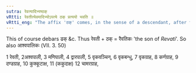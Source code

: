 ```yaml
---
sutra: रेवत्यादिभ्यष्ठक्
vRtti: रेवतीत्येवमादिभ्योऽपत्ये ठक् प्रत्ययो भवति ॥
vRtti_eng: "The affix 'ठक्' comes, in the sense of a descendant, after the words रेवती &c."
---
```

This of course debars ढक् &c. Thus रेवती + ठक् = रैवतिकः 'the son of _Revati_'. So also आश्वपालिकः (VII. 3. 50)

1 रेवती, 2अश्वपाली, 3 मणिपाली, 4 द्वारपाली, 5 वृकवञ्चिन्, 6 वृकबन्धु, 7 वृकग्राह, 8 कर्णग्राह, 9 दण्डग्राह, 10 कुक्कूटाक्ष, 11 (ककुदाक्ष) 12 चामरग्राह,
